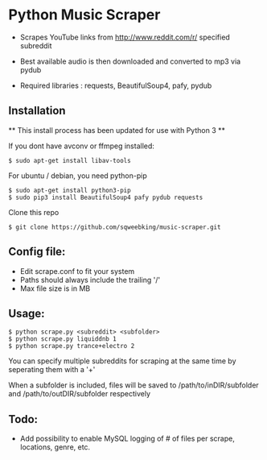 Python Music Scraper
======

* Scrapes YouTube links from http://www.reddit.com/r/ specified subreddit

* Best available audio is then downloaded and converted to mp3 via pydub

* Required libraries :  requests, BeautifulSoup4, pafy, pydub


## Installation

** This install process has been updated for use with Python 3 **

If you dont have avconv or ffmpeg installed:

    $ sudo apt-get install libav-tools

For ubuntu / debian, you need python-pip

    $ sudo apt-get install python3-pip
    $ sudo pip3 install BeautifulSoup4 pafy pydub requests

Clone this repo

    $ git clone https://github.com/sqweebking/music-scraper.git

    


## Config file:

* Edit scrape.conf to fit your system
* Paths should always include the trailing '/'
* Max file size is in MB

## Usage:

    $ python scrape.py <subreddit> <subfolder>
    $ python scrape.py liquiddnb 1
    $ python scrape.py trance+electro 2
    
You can specify multiple subreddits for scraping at the same time by seperating them with a '+'

When a subfolder is included, files will be saved to /path/to/inDIR/subfolder and /path/to/outDIR/subfolder respectively    

## Todo: 

* Add possibility to enable MySQL logging of # of files per scrape, locations, genre, etc.
